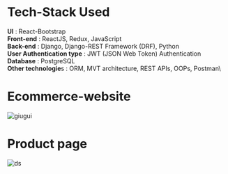 # Tech-Stack Used

**UI** : React-Bootstrap\
**Front-end** : ReactJS, Redux, JavaScript\
**Back-end** : Django, Django-REST Framework (DRF), Python\
**User Authentication type** : JWT (JSON Web Token) Authentication\
**Database** : PostgreSQL\
**Other technologie**s : ORM, MVT architecture, REST APIs, OOPs, Postman\

# Ecommerce-website

![giugui](https://user-images.githubusercontent.com/38787963/167311332-c29fd71e-1e49-4d01-9197-4d3e211a68d8.PNG)

# Product page

![ds](https://user-images.githubusercontent.com/38787963/167504901-ee937a95-2b89-48c2-8a11-0c79c141356a.PNG)


